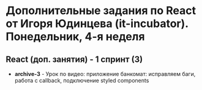 # Дополнительные задания по React от Игоря Юдинцева (it-incubator). Понедельник, 4-я неделя

## React (доп. занятия) - 1 спринт (3)

- **archive-3** - Урок по видео: приложение банкомат: исправляем баги, работа с callback, подключение styled components
